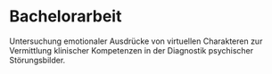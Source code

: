 # Bachelorarbeit
Untersuchung emotionaler Ausdrücke von virtuellen Charakteren zur Vermittlung klinischer Kompetenzen in der Diagnostik psychischer Störungsbilder.
